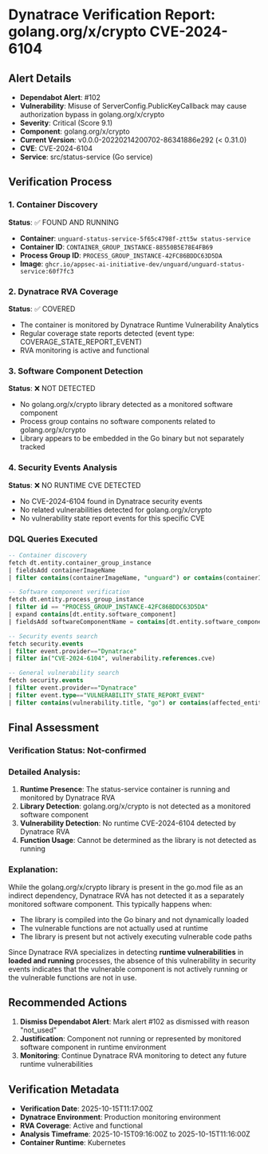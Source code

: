 # Dynatrace Verification Report: golang.org/x/crypto CVE-2024-6104

## Alert Details
- **Dependabot Alert**: #102
- **Vulnerability**: Misuse of ServerConfig.PublicKeyCallback may cause authorization bypass in golang.org/x/crypto
- **Severity**: Critical (Score 9.1)
- **Component**: golang.org/x/crypto
- **Current Version**: v0.0.0-20220214200702-86341886e292 (< 0.31.0)
- **CVE**: CVE-2024-6104
- **Service**: src/status-service (Go service)

## Verification Process

### 1. Container Discovery
**Status**: ✅ FOUND AND RUNNING
- **Container**: `unguard-status-service-5f65c4798f-ztt5w status-service`
- **Container ID**: `CONTAINER_GROUP_INSTANCE-88550B5E78E4FB69`
- **Process Group ID**: `PROCESS_GROUP_INSTANCE-42FC86BDDC63D5DA`
- **Image**: `ghcr.io/appsec-ai-initiative-dev/unguard/unguard-status-service:60f7fc3`

### 2. Dynatrace RVA Coverage
**Status**: ✅ COVERED
- The container is monitored by Dynatrace Runtime Vulnerability Analytics
- Regular coverage state reports detected (event type: COVERAGE_STATE_REPORT_EVENT)
- RVA monitoring is active and functional

### 3. Software Component Detection
**Status**: ❌ NOT DETECTED
- No golang.org/x/crypto library detected as a monitored software component
- Process group contains no software components related to golang.org/x/crypto
- Library appears to be embedded in the Go binary but not separately tracked

### 4. Security Events Analysis
**Status**: ❌ NO RUNTIME CVE DETECTED
- No CVE-2024-6104 found in Dynatrace security events
- No related vulnerabilities detected for golang.org/x/crypto
- No vulnerability state report events for this specific CVE

### DQL Queries Executed

```sql
-- Container discovery
fetch dt.entity.container_group_instance
| fieldsAdd containerImageName
| filter contains(containerImageName, "unguard") or contains(containerImageName, "status-service")

-- Software component verification
fetch dt.entity.process_group_instance
| filter id == "PROCESS_GROUP_INSTANCE-42FC86BDDC63D5DA"
| expand contains[dt.entity.software_component]
| fieldsAdd softwareComponentName = contains[dt.entity.software_component]

-- Security events search
fetch security.events
| filter event.provider=="Dynatrace"
| filter in("CVE-2024-6104", vulnerability.references.cve)

-- General vulnerability search
fetch security.events
| filter event.provider=="Dynatrace" 
| filter event.type=="VULNERABILITY_STATE_REPORT_EVENT"
| filter contains(vulnerability.title, "go") or contains(affected_entity.name, "status-service")
```

## Final Assessment

### Verification Status: **Not-confirmed**

### Detailed Analysis:
1. **Runtime Presence**: The status-service container is running and monitored by Dynatrace RVA
2. **Library Detection**: golang.org/x/crypto is not detected as a monitored software component
3. **Vulnerability Detection**: No runtime CVE-2024-6104 detected by Dynatrace RVA
4. **Function Usage**: Cannot be determined as the library is not detected as running

### Explanation:
While the golang.org/x/crypto library is present in the go.mod file as an indirect dependency, Dynatrace RVA has not detected it as a separately monitored software component. This typically happens when:
- The library is compiled into the Go binary and not dynamically loaded
- The vulnerable functions are not actually used at runtime
- The library is present but not actively executing vulnerable code paths

Since Dynatrace RVA specializes in detecting **runtime vulnerabilities** in **loaded and running** processes, the absence of this vulnerability in security events indicates that the vulnerable component is not actively running or the vulnerable functions are not in use.

## Recommended Actions

1. **Dismiss Dependabot Alert**: Mark alert #102 as dismissed with reason "not_used"
2. **Justification**: Component not running or represented by monitored software component in runtime environment
3. **Monitoring**: Continue Dynatrace RVA monitoring to detect any future runtime vulnerabilities

## Verification Metadata
- **Verification Date**: 2025-10-15T11:17:00Z
- **Dynatrace Environment**: Production monitoring environment
- **RVA Coverage**: Active and functional
- **Analysis Timeframe**: 2025-10-15T09:16:00Z to 2025-10-15T11:16:00Z
- **Container Runtime**: Kubernetes